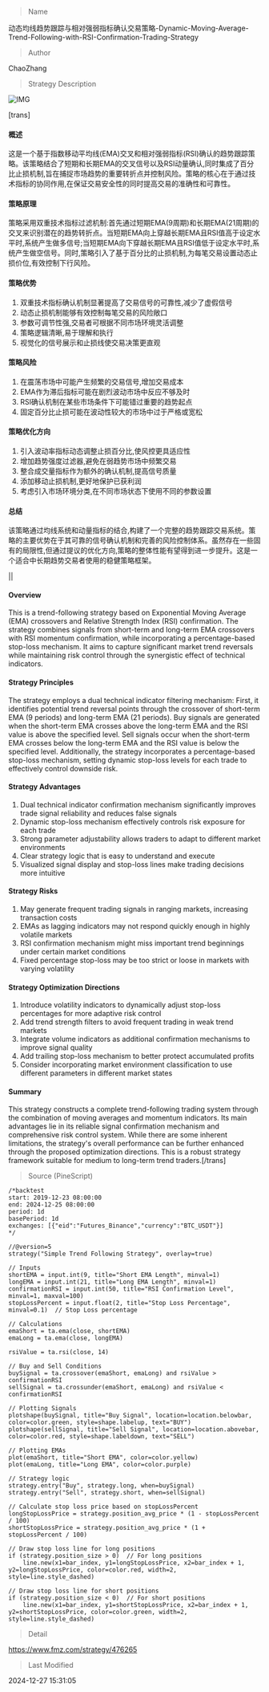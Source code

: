 
> Name

动态均线趋势跟踪与相对强弱指标确认交易策略-Dynamic-Moving-Average-Trend-Following-with-RSI-Confirmation-Trading-Strategy

> Author

ChaoZhang

> Strategy Description

![IMG](https://www.fmz.com/upload/asset/10221fbd8aa302459b9.png)

[trans]
#### 概述
这是一个基于指数移动平均线(EMA)交叉和相对强弱指标(RSI)确认的趋势跟踪策略。该策略结合了短期和长期EMA的交叉信号以及RSI动量确认,同时集成了百分比止损机制,旨在捕捉市场趋势的重要转折点并控制风险。策略的核心在于通过技术指标的协同作用,在保证交易安全性的同时提高交易的准确性和可靠性。

#### 策略原理
策略采用双重技术指标过滤机制:首先通过短期EMA(9周期)和长期EMA(21周期)的交叉来识别潜在的趋势转折点。当短期EMA向上穿越长期EMA且RSI值高于设定水平时,系统产生做多信号;当短期EMA向下穿越长期EMA且RSI值低于设定水平时,系统产生做空信号。同时,策略引入了基于百分比的止损机制,为每笔交易设置动态止损价位,有效控制下行风险。

#### 策略优势
1. 双重技术指标确认机制显著提高了交易信号的可靠性,减少了虚假信号
2. 动态止损机制能够有效控制每笔交易的风险敞口
3. 参数可调节性强,交易者可根据不同市场环境灵活调整
4. 策略逻辑清晰,易于理解和执行
5. 视觉化的信号展示和止损线使交易决策更直观

#### 策略风险
1. 在震荡市场中可能产生频繁的交易信号,增加交易成本
2. EMA作为滞后指标可能在剧烈波动市场中反应不够及时
3. RSI确认机制在某些市场条件下可能错过重要的趋势起点
4. 固定百分比止损可能在波动性较大的市场中过于严格或宽松

#### 策略优化方向
1. 引入波动率指标动态调整止损百分比,使风控更具适应性
2. 增加趋势强度过滤器,避免在弱趋势市场中频繁交易
3. 整合成交量指标作为额外的确认机制,提高信号质量
4. 添加移动止损机制,更好地保护已获利润
5. 考虑引入市场环境分类,在不同市场状态下使用不同的参数设置

#### 总结
该策略通过均线系统和动量指标的结合,构建了一个完整的趋势跟踪交易系统。策略的主要优势在于其可靠的信号确认机制和完善的风险控制体系。虽然存在一些固有的局限性,但通过提议的优化方向,策略的整体性能有望得到进一步提升。这是一个适合中长期趋势交易者使用的稳健策略框架。 

|| 

#### Overview
This is a trend-following strategy based on Exponential Moving Average (EMA) crossovers and Relative Strength Index (RSI) confirmation. The strategy combines signals from short-term and long-term EMA crossovers with RSI momentum confirmation, while incorporating a percentage-based stop-loss mechanism. It aims to capture significant market trend reversals while maintaining risk control through the synergistic effect of technical indicators.

#### Strategy Principles
The strategy employs a dual technical indicator filtering mechanism: First, it identifies potential trend reversal points through the crossover of short-term EMA (9 periods) and long-term EMA (21 periods). Buy signals are generated when the short-term EMA crosses above the long-term EMA and the RSI value is above the specified level. Sell signals occur when the short-term EMA crosses below the long-term EMA and the RSI value is below the specified level. Additionally, the strategy incorporates a percentage-based stop-loss mechanism, setting dynamic stop-loss levels for each trade to effectively control downside risk.

#### Strategy Advantages
1. Dual technical indicator confirmation mechanism significantly improves trade signal reliability and reduces false signals
2. Dynamic stop-loss mechanism effectively controls risk exposure for each trade
3. Strong parameter adjustability allows traders to adapt to different market environments
4. Clear strategy logic that is easy to understand and execute
5. Visualized signal display and stop-loss lines make trading decisions more intuitive

#### Strategy Risks
1. May generate frequent trading signals in ranging markets, increasing transaction costs
2. EMAs as lagging indicators may not respond quickly enough in highly volatile markets
3. RSI confirmation mechanism might miss important trend beginnings under certain market conditions
4. Fixed percentage stop-loss may be too strict or loose in markets with varying volatility

#### Strategy Optimization Directions
1. Introduce volatility indicators to dynamically adjust stop-loss percentages for more adaptive risk control
2. Add trend strength filters to avoid frequent trading in weak trend markets
3. Integrate volume indicators as additional confirmation mechanisms to improve signal quality
4. Add trailing stop-loss mechanism to better protect accumulated profits
5. Consider incorporating market environment classification to use different parameters in different market states

#### Summary
This strategy constructs a complete trend-following trading system through the combination of moving averages and momentum indicators. Its main advantages lie in its reliable signal confirmation mechanism and comprehensive risk control system. While there are some inherent limitations, the strategy's overall performance can be further enhanced through the proposed optimization directions. This is a robust strategy framework suitable for medium to long-term trend traders.[/trans]



> Source (PineScript)

``` pinescript
/*backtest
start: 2019-12-23 08:00:00
end: 2024-12-25 08:00:00
period: 1d
basePeriod: 1d
exchanges: [{"eid":"Futures_Binance","currency":"BTC_USDT"}]
*/

//@version=5
strategy("Simple Trend Following Strategy", overlay=true)

// Inputs
shortEMA = input.int(9, title="Short EMA Length", minval=1)
longEMA = input.int(21, title="Long EMA Length", minval=1)
confirmationRSI = input.int(50, title="RSI Confirmation Level", minval=1, maxval=100)
stopLossPercent = input.float(2, title="Stop Loss Percentage", minval=0.1)  // Stop Loss percentage

// Calculations
emaShort = ta.ema(close, shortEMA)
emaLong = ta.ema(close, longEMA)

rsiValue = ta.rsi(close, 14)

// Buy and Sell Conditions
buySignal = ta.crossover(emaShort, emaLong) and rsiValue > confirmationRSI
sellSignal = ta.crossunder(emaShort, emaLong) and rsiValue < confirmationRSI

// Plotting Signals
plotshape(buySignal, title="Buy Signal", location=location.belowbar, color=color.green, style=shape.labelup, text="BUY")
plotshape(sellSignal, title="Sell Signal", location=location.abovebar, color=color.red, style=shape.labeldown, text="SELL")

// Plotting EMAs
plot(emaShort, title="Short EMA", color=color.yellow)
plot(emaLong, title="Long EMA", color=color.purple)

// Strategy logic
strategy.entry("Buy", strategy.long, when=buySignal)
strategy.entry("Sell", strategy.short, when=sellSignal)

// Calculate stop loss price based on stopLossPercent
longStopLossPrice = strategy.position_avg_price * (1 - stopLossPercent / 100)
shortStopLossPrice = strategy.position_avg_price * (1 + stopLossPercent / 100)

// Draw stop loss line for long positions
if (strategy.position_size > 0)  // For long positions
    line.new(x1=bar_index, y1=longStopLossPrice, x2=bar_index + 1, y2=longStopLossPrice, color=color.red, width=2, style=line.style_dashed)

// Draw stop loss line for short positions
if (strategy.position_size < 0)  // For short positions
    line.new(x1=bar_index, y1=shortStopLossPrice, x2=bar_index + 1, y2=shortStopLossPrice, color=color.green, width=2, style=line.style_dashed)

```

> Detail

https://www.fmz.com/strategy/476265

> Last Modified

2024-12-27 15:31:05
